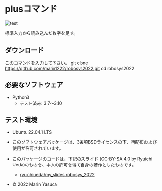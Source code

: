 # plusコマンド
![test](https://github.com/marin1222/robosys2022/actions/workflows/test.yml/badge.svg)

標準入力から読み込んだ数字を足す。

## ダウンロード
このコマンドを入力して下さい。
 git clone https://github.com/marin1222/robosys2022.git
 cd robosys2022

## 必要なソフトウェア
* Python3
  * テスト済み: 3.7～3.10

## テスト環境
* Ubuntu 22.04.1 LTS

* このソフトウェアパッケージは、3条項BSDライセンスの下、再配布および使用が許可されています。
* このパッケージのコードは、下記のスライド (CC-BY-SA 4.0 by Ryuichi Ueda)のものを、本人の許可を得て自身の著作としたものです。
	* [ryuichiueda/my_slides robosys_2022](https://github.com//ryuichiueda/my_slides/tree/master/robosys_2022)
* © 2022 Marin Yasuda
